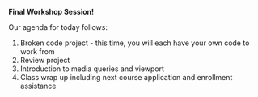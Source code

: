 <b>Final Workshop Session!</b>

Our agenda for today follows:
<ol>
  <li>Broken code project - this time, you will each have your own code to work from</li>
  <li>Review project</li>
  <li>Introduction to media queries and viewport</li>
  <li>Class wrap up including next course application and enrollment assistance</li>
</ol>

  
